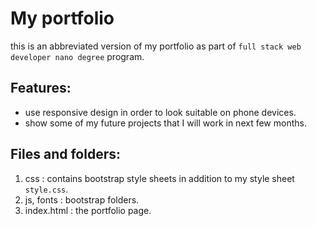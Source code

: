 # My portfolio

this is an abbreviated version of my portfolio as part of `full stack web developer nano degree` program.

## Features:
* use responsive design in order to look suitable on phone devices.
* show some of my future projects that I will work in next few months.

## Files and folders:

1. css : contains bootstrap style sheets in addition to my style sheet `style.css`.
2. js, fonts : bootstrap folders.
3. index.html : the portfolio page.
